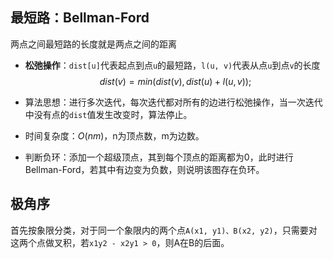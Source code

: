 ## 最短路：Bellman-Ford

两点之间最短路的长度就是两点之间的距离

- **松弛操作**：`dist[u]`代表起点到点`u`的最短路，`l(u, v)`代表从点`u`到点`v`的长度
$$
dist(v) = min(dist(v), dist(u) + l(u, v));
$$

- 算法思想：进行多次迭代，每次迭代都对所有的边进行松弛操作，当一次迭代中没有点的`dist`值发生改变时，算法停止。

- 时间复杂度：$O(nm)$，n为顶点数，m为边数。

- 判断负环：添加一个超级顶点，其到每个顶点的距离都为0，此时进行Bellman-Ford，若其中有边变为负数，则说明该图存在负环。

## 极角序

首先按象限分类，对于同一个象限内的两个点`A(x1, y1)、B(x2, y2)`，只需要对这两个点做叉积，若`x1y2 - x2y1 > 0`，则A在B的后面。